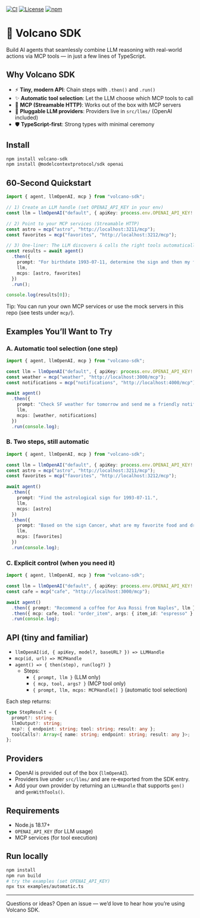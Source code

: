 [![CI](https://github.com/Kong/volcano-sdk/actions/workflows/ci.yml/badge.svg)](https://github.com/Kong/volcano-sdk/actions/workflows/ci.yml)
[![License](https://img.shields.io/badge/License-Apache_2.0-blue.svg)](LICENSE)
[![npm](https://img.shields.io/npm/v/volcano-sdk.svg)](https://www.npmjs.com/package/volcano-sdk)

# 🌋 Volcano SDK

Build AI agents that seamlessly combine LLM reasoning with real-world actions via MCP tools — in just a few lines of TypeScript.

## Why Volcano SDK

- ⚡️ **Tiny, modern API**: Chain steps with `.then()` and `.run()`
- ✨ **Automatic tool selection**: Let the LLM choose which MCP tools to call
- 🔧 **MCP (Streamable HTTP)**: Works out of the box with MCP servers
- 🧩 **Pluggable LLM providers**: Providers live in `src/llms/` (OpenAI included)
- 🛡 **TypeScript-first**: Strong types with minimal ceremony

## Install

```bash
npm install volcano-sdk
npm install @modelcontextprotocol/sdk openai
```

## 60‑Second Quickstart

```ts
import { agent, llmOpenAI, mcp } from "volcano-sdk";

// 1) Create an LLM handle (set OPENAI_API_KEY in your env)
const llm = llmOpenAI("default", { apiKey: process.env.OPENAI_API_KEY! });

// 2) Point to your MCP services (Streamable HTTP)
const astro = mcp("astro", "http://localhost:3211/mcp");
const favorites = mcp("favorites", "http://localhost:3212/mcp");

// 3) One‑liner: The LLM discovers & calls the right tools automatically
const results = await agent()
  .then({
    prompt: "For birthdate 1993-07-11, determine the sign and then my favorite food and drink.",
    llm,
    mcps: [astro, favorites]
  })
  .run();

console.log(results[0]);
```

Tip: You can run your own MCP services or use the mock servers in this repo (see tests under `mcp/`).

## Examples You’ll Want to Try

### A. Automatic tool selection (one step)

```ts
import { agent, llmOpenAI, mcp } from "volcano-sdk";

const llm = llmOpenAI("default", { apiKey: process.env.OPENAI_API_KEY! });
const weather = mcp("weather", "http://localhost:3000/mcp");
const notifications = mcp("notifications", "http://localhost:4000/mcp");

await agent()
  .then({
    prompt: "Check SF weather for tomorrow and send me a friendly notification.",
    llm,
    mcps: [weather, notifications]
  })
  .run(console.log);
```

### B. Two steps, still automatic

```ts
import { agent, llmOpenAI, mcp } from "volcano-sdk";

const llm = llmOpenAI("default", { apiKey: process.env.OPENAI_API_KEY! });
const astro = mcp("astro", "http://localhost:3211/mcp");
const favorites = mcp("favorites", "http://localhost:3212/mcp");

await agent()
  .then({
    prompt: "Find the astrological sign for 1993-07-11.",
    llm,
    mcps: [astro]
  })
  .then({
    prompt: "Based on the sign Cancer, what are my favorite food and drink?",
    llm,
    mcps: [favorites]
  })
  .run(console.log);
```

### C. Explicit control (when you need it)

```ts
import { agent, llmOpenAI, mcp } from "volcano-sdk";

const llm = llmOpenAI("default", { apiKey: process.env.OPENAI_API_KEY! });
const cafe = mcp("cafe", "http://localhost:3000/mcp");

await agent()
  .then({ prompt: "Recommend a coffee for Ava Rossi from Naples", llm })
  .then({ mcp: cafe, tool: "order_item", args: { item_id: "espresso" } })
  .run(console.log);
```

## API (tiny and familiar)

- `llmOpenAI(id, { apiKey, model?, baseURL? }) => LLMHandle`
- `mcp(id, url) => MCPHandle`
- `agent() => { then(step), run(log?) }`
  - Steps:
    - `{ prompt, llm }` (LLM only)
    - `{ mcp, tool, args? }` (MCP tool only)
    - `{ prompt, llm, mcps: MCPHandle[] }` (automatic tool selection)

Each step returns:

```ts
type StepResult = {
  prompt?: string;
  llmOutput?: string;
  mcp?: { endpoint: string; tool: string; result: any };
  toolCalls?: Array<{ name: string; endpoint: string; result: any }>;
};
```

## Providers

- OpenAI is provided out of the box (`llmOpenAI`).
- Providers live under `src/llms/` and are re‑exported from the SDK entry.
- Add your own provider by returning an `LLMHandle` that supports `gen()` and `genWithTools()`.

## Requirements

- Node.js 18.17+
- `OPENAI_API_KEY` (for LLM usage)
- MCP services (for tool execution)

## Run locally

```bash
npm install
npm run build
# try the examples (set OPENAI_API_KEY)
npx tsx examples/automatic.ts
```

---

Questions or ideas? Open an issue — we’d love to hear how you’re using Volcano SDK.